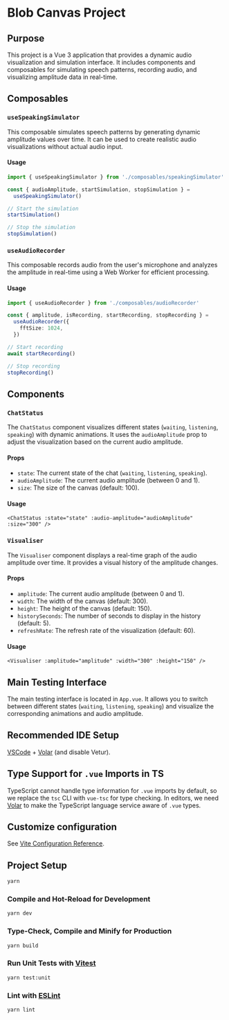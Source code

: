# Blob Canvas Project

## Purpose

This project is a Vue 3 application that provides a dynamic audio visualization and simulation interface. It includes components and composables for simulating speech patterns, recording audio, and visualizing amplitude data in real-time.

## Composables

### `useSpeakingSimulator`

This composable simulates speech patterns by generating dynamic amplitude values over time. It can be used to create realistic audio visualizations without actual audio input.

#### Usage

```typescript
import { useSpeakingSimulator } from './composables/speakingSimulator'

const { audioAmplitude, startSimulation, stopSimulation } =
  useSpeakingSimulator()

// Start the simulation
startSimulation()

// Stop the simulation
stopSimulation()
```

### `useAudioRecorder`

This composable records audio from the user's microphone and analyzes the amplitude in real-time using a Web Worker for efficient processing.

#### Usage

```typescript
import { useAudioRecorder } from './composables/audioRecorder'

const { amplitude, isRecording, startRecording, stopRecording } =
  useAudioRecorder({
    fftSize: 1024,
  })

// Start recording
await startRecording()

// Stop recording
stopRecording()
```

## Components

### `ChatStatus`

The `ChatStatus` component visualizes different states (`waiting`, `listening`, `speaking`) with dynamic animations. It uses the `audioAmplitude` prop to adjust the visualization based on the current audio amplitude.

#### Props

- `state`: The current state of the chat (`waiting`, `listening`, `speaking`).
- `audioAmplitude`: The current audio amplitude (between 0 and 1).
- `size`: The size of the canvas (default: 100).

#### Usage

```vue
<ChatStatus :state="state" :audio-amplitude="audioAmplitude" :size="300" />
```

### `Visualiser`

The `Visualiser` component displays a real-time graph of the audio amplitude over time. It provides a visual history of the amplitude changes.

#### Props

- `amplitude`: The current audio amplitude (between 0 and 1).
- `width`: The width of the canvas (default: 300).
- `height`: The height of the canvas (default: 150).
- `historySeconds`: The number of seconds to display in the history (default: 5).
- `refreshRate`: The refresh rate of the visualization (default: 60).

#### Usage

```vue
<Visualiser :amplitude="amplitude" :width="300" :height="150" />
```

## Main Testing Interface

The main testing interface is located in `App.vue`. It allows you to switch between different states (`waiting`, `listening`, `speaking`) and visualize the corresponding animations and audio amplitude.

## Recommended IDE Setup

[VSCode](https://code.visualstudio.com/) + [Volar](https://marketplace.visualstudio.com/items?itemName=Vue.volar) (and disable Vetur).

## Type Support for `.vue` Imports in TS

TypeScript cannot handle type information for `.vue` imports by default, so we replace the `tsc` CLI with `vue-tsc` for type checking. In editors, we need [Volar](https://marketplace.visualstudio.com/items?itemName=Vue.volar) to make the TypeScript language service aware of `.vue` types.

## Customize configuration

See [Vite Configuration Reference](https://vite.dev/config/).

## Project Setup

```sh
yarn
```

### Compile and Hot-Reload for Development

```sh
yarn dev
```

### Type-Check, Compile and Minify for Production

```sh
yarn build
```

### Run Unit Tests with [Vitest](https://vitest.dev/)

```sh
yarn test:unit
```

### Lint with [ESLint](https://eslint.org/)

```sh
yarn lint
```
